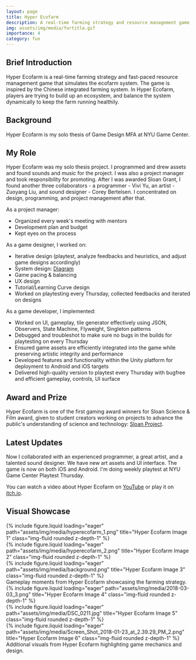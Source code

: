 ```yaml
---
layout: page
title: Hyper Ecofarm
description: A real-time farming strategy and resource management game
img: assets/img/media/fortitle.gif
importance: 4
category: fun
---
```


## Brief Introduction

Hyper Ecofarm is a real-time farming strategy and fast-paced resource management game that simulates the ecofarm system. The game is inspired by the Chinese integrated farming system. In Hyper Ecofarm, players are trying to build up an ecosystem, and balance the system dynamically to keep the farm running healthily.

## Background

Hyper Ecofarm is my solo thesis of Game Design MFA at NYU Game Center.

## My Role

Hyper Ecofarm was my solo thesis project. I programmed and drew assets and found sounds and music for the project. I was also a project manager and took responsibility for promoting. After I was awarded Sloan Grant, I found another three collaborators - a programmer - Vivi Yu, an artist - Zuoyang Liu, and sound designer - Corey Bertelsen. I concentrated on design, programming, and project management after that.

As a project manager:
- Organized every week's meeting with mentors
- Development plan and budget
- Kept eyes on the process

As a game designer, I worked on:
- Iterative design (playtest, analyze feedbacks and heuristics, and adjust game designs accordingly)
- System design: [Diagram](https://drive.google.com/open?id=10sahc0PtlibuXxfxo9LiOZe7Y80_gmx3)
- Game pacing & balancing
- UX design
- Tutorial/Learning Curve design
- Worked on playtesting every Thursday, collected feedbacks and iterated on designs

As a game developer, I implemented:
- Worked on UI, gameplay, tile generator effectively using JSON, Observers, State Machine, Flyweight, Singleton patterns
- Debugged and troubleshot to make sure no bugs in the builds for playtesting on every Thursday
- Ensured game assets are efficiently integrated into the game while preserving artistic integrity and performance
- Developed features and functionality within the Unity platform for deployment to Android and iOS targets
- Delivered high-quality version to playtest every Thursday with bugfree and efficient gameplay, controls, UI surface

## Award and Prize

Hyper Ecofarm is one of the first gaming award winners for Sloan Science & Film award, given to student creators working on projects to advance the public's understanding of science and technology: [Sloan Project](http://scienceandfilm.org/projects/665/hyper-ecofarm).

## Latest Updates

Now I collaborated with an experienced programmer, a great artist, and a talented sound designer. We have new art assets and UI interface. The game is now on both iOS and Android. I'm doing weekly playtest at NYU Game Center Playtest Thursday.

You can watch a video about Hyper Ecofarm on [YouTube](https://youtu.be/gyOeebPqYNM) or play it on [itch.io](https://vanillabreeze.itch.io/hyper-ecofarm?secret=lx15oXirzVGde8029uRXo7fgzeU).

## Visual Showcase

<div class="row">
    <div class="col-sm mt-3 mt-md-0">
        {% include figure.liquid loading="eager" path="assets/img/media/hyperecofarm_1.png" title="Hyper Ecofarm Image 1" class="img-fluid rounded z-depth-1" %}
    </div>
    <div class="col-sm mt-3 mt-md-0">
        {% include figure.liquid loading="eager" path="assets/img/media/hyperecofarm_2.png" title="Hyper Ecofarm Image 2" class="img-fluid rounded z-depth-1" %}
    </div>
    <div class="col-sm mt-3 mt-md-0">
        {% include figure.liquid loading="eager" path="assets/img/media/background.png" title="Hyper Ecofarm Image 3" class="img-fluid rounded z-depth-1" %}
    </div>
</div>
<div class="caption">
    Gameplay moments from Hyper Ecofarm showcasing the farming strategy.
</div>

<div class="row">
    <div class="col-sm mt-3 mt-md-0">
        {% include figure.liquid loading="eager" path="assets/img/media/2018-03-03_3.png" title="Hyper Ecofarm Image 4" class="img-fluid rounded z-depth-1" %}
    </div>
    <div class="col-sm mt-3 mt-md-0">
        {% include figure.liquid loading="eager" path="assets/img/media/DSC_0211.jpg" title="Hyper Ecofarm Image 5" class="img-fluid rounded z-depth-1" %}
    </div>
    <div class="col-sm mt-3 mt-md-0">
        {% include figure.liquid loading="eager" path="assets/img/media/Screen_Shot_2018-01-23_at_2.39.29_PM_2.png" title="Hyper Ecofarm Image 6" class="img-fluid rounded z-depth-1" %}
    </div>
</div>
<div class="caption">
    Additional visuals from Hyper Ecofarm highlighting game mechanics and design.
</div>
